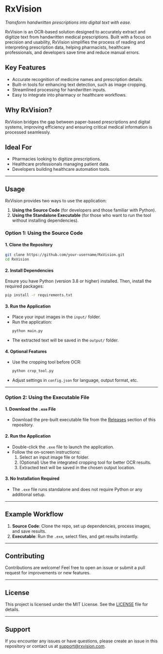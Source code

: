 # RxVision

*Transform handwritten prescriptions into digital text with ease.*

RxVision is an OCR-based solution designed to accurately extract and digitize text from handwritten medical prescriptions. Built with a focus on precision and usability, RxVision simplifies the process of reading and interpreting prescription data, helping pharmacists, healthcare professionals, and developers save time and reduce manual errors.

## Key Features
- Accurate recognition of medicine names and prescription details.
- Built-in tools for enhancing text detection, such as image cropping.
- Streamlined processing for handwritten inputs.
- Easy to integrate into pharmacy or healthcare workflows.

## Why RxVision?
RxVision bridges the gap between paper-based prescriptions and digital systems, improving efficiency and ensuring critical medical information is processed seamlessly.

## Ideal For
- Pharmacies looking to digitize prescriptions.
- Healthcare professionals managing patient data.
- Developers building healthcare automation tools.

---

## Usage

RxVision provides two ways to use the application:

1. **Using the Source Code** (for developers and those familiar with Python).
2. **Using the Standalone Executable** (for those who want to run the tool without installing dependencies).

### Option 1: Using the Source Code

#### 1. Clone the Repository
```bash
git clone https://github.com/your-username/RxVision.git
cd RxVision
```

#### 2. Install Dependencies
Ensure you have Python (version 3.8 or higher) installed. Then, install the required packages:
```bash
pip install -r requirements.txt
```

#### 3. Run the Application
- Place your input images in the `input/` folder.
- Run the application:
  ```bash
  python main.py
  ```
- The extracted text will be saved in the `output/` folder.

#### 4. Optional Features
- Use the cropping tool before OCR:
  ```bash
  python crop_tool.py
  ```
- Adjust settings in `config.json` for language, output format, etc.

---

### Option 2: Using the Executable File

#### 1. Download the `.exe` File
- Download the pre-built executable file from the [Releases](https://github.com/your-username/RxVision/releases) section of this repository.

#### 2. Run the Application
- Double-click the `.exe` file to launch the application.
- Follow the on-screen instructions:
  1. Select an input image file or folder.
  2. (Optional) Use the integrated cropping tool for better OCR results.
  3. Extracted text will be saved in the chosen output location.

#### 3. No Installation Required
- The `.exe` file runs standalone and does not require Python or any additional setup.

---

## Example Workflow
1. **Source Code**: Clone the repo, set up dependencies, process images, and save results.
2. **Executable**: Run the `.exe`, select files, and get results instantly.

---

## Contributing
Contributions are welcome! Feel free to open an issue or submit a pull request for improvements or new features.

---

## License
This project is licensed under the MIT License. See the [LICENSE](LICENSE) file for details.

---

## Support
If you encounter any issues or have questions, please create an issue in this repository or contact us at support@rxvision.com.

